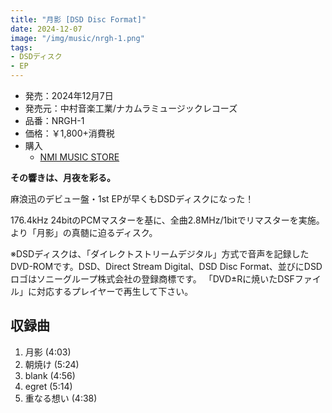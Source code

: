 ```yaml
---
title: "月影 [DSD Disc Format]"
date: 2024-12-07
image: "/img/music/nrgh-1.png"
tags:
- DSDディスク
- EP
---
```


- 発売：2024年12月7日
- 発売元：中村音楽工業/ナカムラミュージックレコーズ
- 品番：NRGH-1
- 価格：￥1,800+消費税
- 購入
    - [NMI MUSIC STORE](https://nmimusic.booth.pm/items/6308487)

**その響きは、月夜を彩る。**

麻浪迅のデビュー盤・1st EPが早くもDSDディスクになった！

176.4kHz 24bitのPCMマスターを基に、全曲2.8MHz/1bitでリマスターを実施。より「月影」の真髄に迫るディスク。

※DSDディスクは、「ダイレクトストリームデジタル」方式で音声を記録したDVD-ROMです。DSD、Direct Stream Digital、DSD Disc Format、並びにDSDロゴはソニーグループ株式会社の登録商標です。 「DVD±Rに焼いたDSFファイル」に対応するプレイヤーで再生して下さい。

## 収録曲
1. 月影 (4:03)
2. 朝焼け (5:24)
3. blank (4:56)
4. egret (5:14)
5. 重なる想い (4:38)
